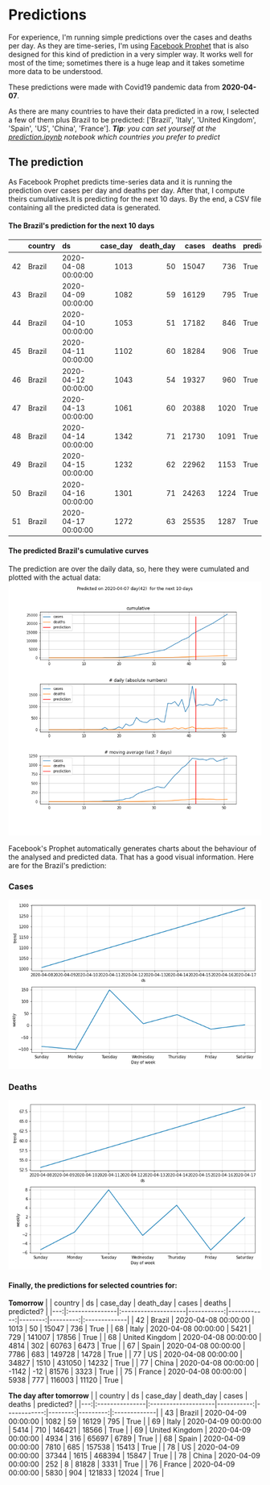 # **Predictions**
For experience, I'm running simple predictions over the cases and deaths per day. As they are time-series, I'm using [Facebook Prophet](https://facebook.github.io/prophet/docs/quick_start.html) that is also designed for this kind of prediction in a very simpler way. It works well for most of the time; sometimes there is a huge leap and it takes sometime more data to be understood.

These predictions were made with Covid19 pandemic data from **2020-04-07**.

As there are many countries to have their data predicted in a row, I selected a few of them plus Brazil to be predicted:
['Brazil', 'Italy', 'United Kingdom', 'Spain', 'US', 'China', 'France'].
***Tip**: you can set yourself at the *[prediction.ipynb](../prediction.ipynb)* notebook which countries you prefer to predict*


## The prediction
As Facebook Prophet predicts time-series data and it is running the prediction over cases per day and deaths per day. After that, I compute theirs cumulatives.It is predicting for the next 10 days.
By the end, a CSV file containing all the predicted data is generated.

#### The Brazil's prediction for the next 10 days
|    | country   | ds                  |   case_day |   death_day |   cases |   deaths | predicted?   |
|---:|:----------|:--------------------|-----------:|------------:|--------:|---------:|:-------------|
| 42 | Brazil    | 2020-04-08 00:00:00 |       1013 |          50 |   15047 |      736 | True         |
| 43 | Brazil    | 2020-04-09 00:00:00 |       1082 |          59 |   16129 |      795 | True         |
| 44 | Brazil    | 2020-04-10 00:00:00 |       1053 |          51 |   17182 |      846 | True         |
| 45 | Brazil    | 2020-04-11 00:00:00 |       1102 |          60 |   18284 |      906 | True         |
| 46 | Brazil    | 2020-04-12 00:00:00 |       1043 |          54 |   19327 |      960 | True         |
| 47 | Brazil    | 2020-04-13 00:00:00 |       1061 |          60 |   20388 |     1020 | True         |
| 48 | Brazil    | 2020-04-14 00:00:00 |       1342 |          71 |   21730 |     1091 | True         |
| 49 | Brazil    | 2020-04-15 00:00:00 |       1232 |          62 |   22962 |     1153 | True         |
| 50 | Brazil    | 2020-04-16 00:00:00 |       1301 |          71 |   24263 |     1224 | True         |
| 51 | Brazil    | 2020-04-17 00:00:00 |       1272 |          63 |   25535 |     1287 | True         |

 #### The predicted Brazil's cumulative curves
The prediction are over the daily data, so, here they were cumulated and plotted with the actual data:
![](brazil_predictions.png)

Facebook's Prophet automatically generates charts about the behaviour of the analysed and predicted data. That has a good visual information. Here are for the Brazil's prediction:
### Cases
![](brazil_prophet_cases.png)

 ### Deaths
![](brazil_prophet_deaths.png)
#### Finally, the predictions for selected countries for:
**Tomorrow**
|    | country        | ds                  |   case_day |   death_day |   cases |   deaths | predicted?   |
|---:|:---------------|:--------------------|-----------:|------------:|--------:|---------:|:-------------|
| 42 | Brazil         | 2020-04-08 00:00:00 |       1013 |          50 |   15047 |      736 | True         |
| 68 | Italy          | 2020-04-08 00:00:00 |       5421 |         729 |  141007 |    17856 | True         |
| 68 | United Kingdom | 2020-04-08 00:00:00 |       4814 |         302 |   60763 |     6473 | True         |
| 67 | Spain          | 2020-04-08 00:00:00 |       7786 |         683 |  149728 |    14728 | True         |
| 77 | US             | 2020-04-08 00:00:00 |      34827 |        1510 |  431050 |    14232 | True         |
| 77 | China          | 2020-04-08 00:00:00 |      -1142 |         -12 |   81576 |     3323 | True         |
| 75 | France         | 2020-04-08 00:00:00 |       5938 |         777 |  116003 |    11120 | True         |

 **The day after tomorrow** 
|    | country        | ds                  |   case_day |   death_day |   cases |   deaths | predicted?   |
|---:|:---------------|:--------------------|-----------:|------------:|--------:|---------:|:-------------|
| 43 | Brazil         | 2020-04-09 00:00:00 |       1082 |          59 |   16129 |      795 | True         |
| 69 | Italy          | 2020-04-09 00:00:00 |       5414 |         710 |  146421 |    18566 | True         |
| 69 | United Kingdom | 2020-04-09 00:00:00 |       4934 |         316 |   65697 |     6789 | True         |
| 68 | Spain          | 2020-04-09 00:00:00 |       7810 |         685 |  157538 |    15413 | True         |
| 78 | US             | 2020-04-09 00:00:00 |      37344 |        1615 |  468394 |    15847 | True         |
| 78 | China          | 2020-04-09 00:00:00 |        252 |           8 |   81828 |     3331 | True         |
| 76 | France         | 2020-04-09 00:00:00 |       5830 |         904 |  121833 |    12024 | True         |